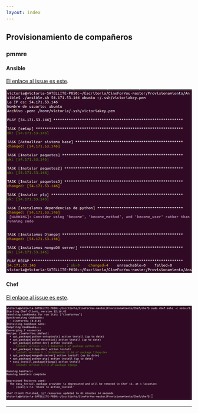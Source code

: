 ```yaml
---
layout: index
---
```


## Provisionamiento de compañeros

###  pmmre 

#### Ansible

[El enlace al issue es este](https://github.com/pmmre/CineForYou/issues/19).

![pabloansible](https://github.com/STiago/Pictures/blob/master/ansiblepablo.png)

#### Chef

[El enlace al issue es este](https://github.com/pmmre/CineForYou/issues/18).

![pablochef"](https://github.com/STiago/Pictures/blob/master/chefpablo.png)

---


